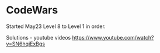 # CodeWars

Started May23  Level 8 to Level 1 in order.



Solutions - youtube videos
https://www.youtube.com/watch?v=SN6hqiExBgs












































